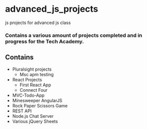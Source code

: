 # advanced_js_projects
js projects for advanced js class

### Contains a various amount of projects completed and in progress for the Tech Academy.

## Contains
+ Pluralsight projects
  - Msc apm testing
+ React Projects
  - First React App
  - Connect Four
+ MVC-Todo-App
+ Minesweeper AngularJS
+ Rock Paper Scissors Game
+ REST API
+ Node.js Chat Server
+ Various jQuery Sheets
